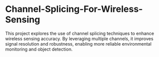 # Channel-Splicing-For-Wireless-Sensing
This project explores the use of channel splicing techniques to enhance wireless sensing accuracy. By leveraging multiple channels, it improves signal resolution and robustness, enabling more reliable environmental monitoring and object detection.
